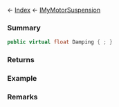 ← [Index](Api-Index) ← [IMyMotorSuspension](Sandbox.ModAPI.Ingame.IMyMotorSuspension)

### Summary

```csharp
public virtual float Damping { ; }
```

### Returns

### Example

### Remarks


